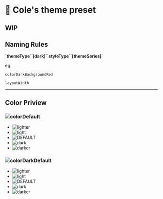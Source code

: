 # 🎨 Cole's theme preset

## WIP

## Naming Rules

**&#96;themeType&#96;&#96;[dark]&#96;&#96;styleType&#96;&#96;[themeSeries]&#96;**

eg.

`colorDarkBackgroundRed`

`layoutWidth`

---

## Color Priview

### ![colorDefault](https://img.shields.io/badge/-colorDefault-%2327272A)

- ![lighter](https://img.shields.io/badge/-lighter-%23D4D4D8)
- ![light](https://img.shields.io/badge/-light-%2371717A)
- ![DEFAULT](https://img.shields.io/badge/-DEFAULT-%2327272A)
- ![dark](https://img.shields.io/badge/-dark-%2318181B)
- ![darker](https://img.shields.io/badge/-darker-%23000000)

### ![colorDarkDefault](https://img.shields.io/badge/-colorDarkDefault-%23fffbf0)

- ![lighter](https://img.shields.io/badge/-lighter-%23ffffff)
- ![light](https://img.shields.io/badge/-light-%23fafafa)
- ![DEFAULT](https://img.shields.io/badge/-DEFAULT-%23fffbf0)
- ![dark](https://img.shields.io/badge/-dark-%23fafaf9)
- ![darker](https://img.shields.io/badge/-darker-%23fafaf9)